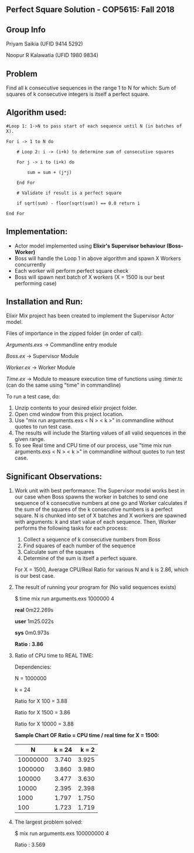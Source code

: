 ## **Perfect Square Solution - COP5615: Fall 2018**

## **Group Info**
Priyam Saikia (UFID 9414 5292)

Noopur R Kalawatia (UFID 1980 9834)

## **Problem**
Find all k consecutive sequences in the range 1 to N for which: 
Sum of squares of k consecutive integers is itself a perfect square.

## **Algorithm used:**

    #Loop 1: 1->N to pass start of each sequence until N (in batches of X).

    For i -> 1 to N do

        # Loop 2: i -> (i+k) to determine sum of consecutive squares
    
        For j -> i to (i+k) do
    
            sum = sum + (j*j)
           
        End For
    
        # Validate if result is a perfect square
    
        if sqrt(sum) - floor(sqrt(sum)) == 0.0 return i
    
    End For 

## **Implementation:**

- Actor model implemented using **Elixir&#39;s Supervisor behaviour (Boss-Worker)**
- Boss will handle the Loop 1 in above algorithm and spawn X Workers concurrently
- Each worker will perform perfect square check
- Boss will spawn next batch of X workers (X = 1500 is our best performing case)

## **Installation and Run:** 

Elixir Mix project has been created to implement the Supervisor Actor model. 

Files of importance in the zipped folder (in order of call):

*Arguments.exs*   -> Commandline entry module

*Boss.ex*         -> Supervisor Module

*Worker.ex*       -> Worker Module

*Time.ex*         -> Module to measure execution time of functions using :timer.tc
                 (can do the same using "time" in commandline)

To run a test case, do:

1. Unzip contents to your desired elixir project folder.
2. Open cmd window from this project location.
3. Use "mix run arguments.exs < N > < k >" in commandline without quotes to run test case.
4. The results will include the Starting values of all valid sequences in the given range.
5. To see Real time and CPU time of our process, use "time mix run arguments.exs 
   < N > < k >" in commandline without quotes to run test case.

## **Significant Observations:**

1.  Work unit with best performance: The Supervisor model works best in our case when Boss spawns the worker in batches to send 
one sequence of k consecutive numbers at one go and Worker calculates if the sum of the squares 
of the k consecutive numbers is a perfect square. N is chunked into set of X batches and 
X workers are spawned with arguments: k and start value of each sequence. 
    Then, Worker performs the following tasks for each process: 
     1. Collect a sequence of k consecutive numbers from Boss
     2. Find squares of each number of the sequence
     3. Calculate sum of the squares
     4. Determine of the sum is itself a perfect square.

    For X = 1500, Average CPU/Real Ratio for various N and k is 2.86, which is our best case.

2.  The result of running your program for (No valid sequences exists)

    $ time mix run arguments.exs 1000000 4
    
    **real**    0m22.269s
    
    **user**    1m25.022s
    
    **sys**     0m0.973s
    

    **Ratio : 3.86**

3.  Ratio of CPU time to REAL TIME: 

    Dependencies:
    
    N = 1000000
    
    k = 24

    Ratio for X 100 = 3.88
    
    Ratio for X 1500 = 3.86
    
    Ratio for X 10000 = 3.88

    **Sample Chart OF Ratio = CPU time / real time for X = 1500:**
    
    |     N      |      k = 24      |       k = 2     |    
    | ---------- |:----------------:| ---------------:|
    | 10000000  |      3.740       |      3.925       |
    | 1000000   |      3.860       |      3.980       |
    | 100000    |      3.477       |      3.630       |
    | 10000     |      2.395       |      2.398       |
    | 1000      |      1.797       |      1.750       |
    | 100       |      1.723       |      1.719       |

4.  The largest problem solved:

    $ mix run arguments.exs 100000000 4
    
    Ratio : 3.569


